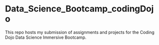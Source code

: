 # Data_Science_Bootcamp_codingDojo


This repo hosts my submission of assignments and projects for the Coding Dojo Data Science Immersive Bootcamp.
